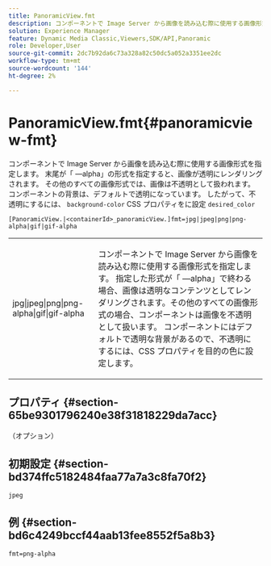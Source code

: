```yaml
---
title: PanoramicView.fmt
description: コンポーネントで Image Server から画像を読み込む際に使用する画像形式を指定します。
solution: Experience Manager
feature: Dynamic Media Classic,Viewers,SDK/API,Panoramic
role: Developer,User
source-git-commit: 2dc7b92da6c73a328a82c50dc5a052a3351ee2dc
workflow-type: tm+mt
source-wordcount: '144'
ht-degree: 2%

---
```


# PanoramicView.fmt{#panoramicview-fmt}

コンポーネントで Image Server から画像を読み込む際に使用する画像形式を指定します。 末尾が「 —alpha」の形式を指定すると、画像が透明にレンダリングされます。 その他のすべての画像形式では、画像は不透明として扱われます。 コンポーネントの背景は、デフォルトで透明になっています。 したがって、不透明にするには、 `background-color` CSS プロパティをに設定 `desired_color`

`[PanoramicView.|<containerId>_panoramicView.]fmt=jpg|jpeg|png|png-alpha|gif|gif-alpha`

<table id="table_AE7AAFA9B4374E31B51D06511EB96401"> 
 <tbody> 
  <tr> 
   <td colname="col1"> <p> <span class="codeph"> jpg|jpeg|png|png-alpha|gif|gif-alpha </span> </p> </td> 
   <td colname="col2"> <p> コンポーネントで Image Server から画像を読み込む際に使用する画像形式を指定します。 指定した形式が「 —alpha」で終わる場合、画像は透明なコンテンツとしてレンダリングされます。その他のすべての画像形式の場合、コンポーネントは画像を不透明として扱います。 コンポーネントにはデフォルトで透明な背景があるので、不透明にするには、CSS プロパティを目的の色に設定します。 </p> </td> 
  </tr> 
 </tbody> 
</table>

## プロパティ {#section-65be9301796240e38f31818229da7acc}

（オプション）

## 初期設定 {#section-bd374ffc5182484faa77a7a3c8fa70f2}

`jpeg`

## 例 {#section-bd6c4249bccf44aab13fee8552f5a8b3}

`fmt=png-alpha`
